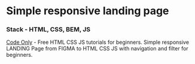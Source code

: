 # Simple responsive landing page
### Stack - HTML, CSS, BEM, JS
[Code Only](https://youtube.com/@codeonly) - Free HTML CSS JS tutorials for beginners. Simple responsive LANDING Page from FIGMA to HTML CSS JS with navigation and filter for beginners. 
